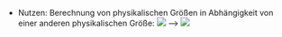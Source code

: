 - Nutzen: Berechnung von physikalischen Größen in Abhängigkeit von einer anderen physikalischen Größe:
![](Pasted%20image%2020231221163003.png)
--> ![](Pasted%20image%2020231221163016.png)
